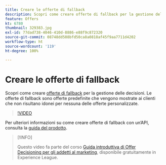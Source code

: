 ```yaml
---
title: Creare le offerte di fallback
description: Scopri come creare offerte di fallback per la gestione delle decisioni. Alle offerte di fallback vengono associate delle regole di idoneità che consentono di mostrarle solo ai clienti rilevanti.
feature: Offers
kt: 6780
thumbnail: 329383.jpg
exl-id: 77dad738-4046-410d-8886-e88f9c872320
source-git-commit: 08748dd508bfd50ca8a0818af45f9aa7711d4202
workflow-type: ht
source-wordcount: '119'
ht-degree: 100%

---
```


# Creare le offerte di fallback

Scopri come creare [offerte di fallback](https://experienceleague.adobe.com/docs/journey-optimizer/using/offer-decisioniong/managing-offers-in-the-offer-library/creating-fallback-offers.html?lang=it) per la gestione delle decisioni. Le offerte di fallback sono offerte predefinite che vengono mostrate ai clienti che non risultano idonei per nessuna delle offerte personalizzate.

>[!VIDEO](https://video.tv.adobe.com/v/329383?quality=12&learn=on)

Per ulteriori informazioni su come creare offerte di fallback con un’API, consulta la [guida del prodotto](https://experienceleague.adobe.com/docs/journey-optimizer/using/offer-decisioniong/api-reference/offers-api/fallback-offers/create.html?lang=it).

>[!INFO]
>
> Questo video fa parte del corso [Guida introduttiva di Offer Decisioning per gli addetti al marketing](https://experienceleague.adobe.com/?recommended=ExperiencePlatform-U-1-2020.1.offerdecisioning), disponibile gratuitamente in Experience League.
